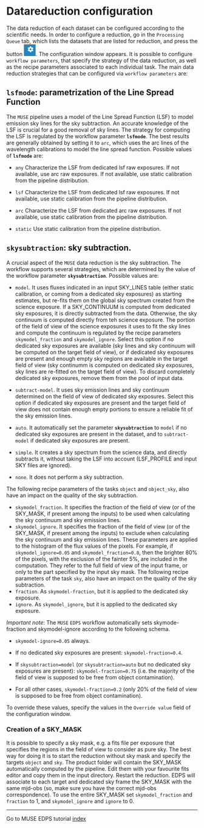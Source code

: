 # Datareduction configuration  <a name="configuration"></a>

The data reduction of each dataset can be configured according to the scientific needs. In order to configure a
reduction,
go in the `Processing Queue` tab, which lists the datasets that are listed for reduction,
and press the button ![](../edpsgui/figures/configure_dataset.jpg). The configuration window appears.
It is possible to configure `workflow parameters`, that specify the strategy of the data reduction, as well as the
recipe parameters associated to each individual task.
The main data reduction strategies that can be configured via `workflow parameters` are:

<a name="lsf"> </a>
## **`lsfmode`**: parametrization of the Line Spread Function

The `MUSE` pipeline uses a model of the Line Spread Function (LSF) to model emission sky lines for the sky subtraction.
An accurate knowledge of the LSF is crucial for a good removal of sky lines. The strategy for computing the LSF is
regulated by the workflow parameter **`lsfmode`**.
The best results are generally obtained by setting it to `arc`, which
uses the arc lines of the wavelength calibrations to model the line spread function. Possible values of **`lsfmode`**
are:

- `any`  Characterize the LSF from dedicated lsf raw exposures. If not
  available, use arc raw exposures. If not available, use static
  calibration from the pipeline distribution.

- `lsf`  Characterize the LSF from dedicated lsf raw exposures. If not
  available, use static calibration from the pipeline distribution.

- `arc`  Characterize the LSF from dedicated arc raw exposures. If not
  available, use static calibration from the pipeline distribution.

- `static` Use static calibration from the pipeline distribution.

<a name="skysub"> </a>
## **`skysubtraction`**: sky subtraction.
A crucial aspect of the `MUSE` data reduction is the sky subtraction. The workflow supports several strategies, which are determined by the value of the workflow parameter **`skysubtraction`**. Possible values are:

- `model`. It uses fluxes indicated in an input SKY_LINES table (either static calibration, or coming from a dedicated sky
  exposures) as starting estimates, but re-fits them on the global sky spectrum created from the science exposure. If a SKY_CONTINUUM is computed
  from dedicated sky exposures, it is directly subtracted from the data. Otherwise, the sky continuum is computed directly from teh science exposure. The portion
  of the field of view of the science exposures it uses to fit the sky lines and compute the continuum is regulated by the recipe parameters 
  `skymodel_fraction` and `skymodel_ignore`. Select this option if no dedicated sky exposures are available (sky lines and sky continuum will be computed on the target field of view), or if dedicated sky exposures are present and enough empty sky regions are 
  available in the target field of view (sky continumm is 
  computed on dedicated sky exposures, sky lines are re-fitted on the target field of view). To discard completely dedicated sky exposures, remove them from the pool of input data.

- `subtract-model`. It uses sky emission lines and sky continuum determined on the field of view of dedicated sky exposures. Select this option
  if dedicated sky exposures are present and the target field of view does not contain enough empty portions to ensure a reliable fit of the sky emission lines.

- `auto`. It automatically set the parameter **`skysubtraction`** to `model` if no dedicated sky exposures are present in the dataset, and to `subtract-model` if dedicated sky exposures are present.


- `simple`. It creates a sky spectrum from the science data, and directly subtracts it, without taking
                          the LSF into account (LSF_PROFILE and input SKY files are ignored).

- `none`. It does not perform a sky subtraction.

The following recipe parameters of the tasks `object` and `object_sky`,  also have an impact on the quality of the sky subtraction.

- `skymodel_fraction`. It specifies the fraction of the field of view (or of the SKY_MASK, if present among the inputs) to be used when calculating the sky continuum and sky emission lines.
- `skymodel_ignore`. It specifies the fraction of the field of view (or of the SKY_MASK, if present among the inputs) to exclude when calculating the sky continuum and sky emission lines.
These parameters are applied to the histogram of the flux values of the pixels. For example, if `skymodel_ignore=0.05` and `skymodel_fraction=0.8`, then the brighter 80% of the pixels, with the exclusion of the fainter 5%, are included in the computation. They refer to the full field of view of the input frame, or only to the part 
specified by the input sky mask.
The following recipe parameters of the task `sky`,  also have an impact on the quality of the sky subtraction.
- `fraction`. As `skymodel-fraction`, but it is applied to the dedicated sky exposure.
- `ignore`. As `skymodel_ignore`, but it is applied to the dedicated sky exposure.

*Important note*: The `MUSE` `EDPS` workflow automatically sets skymode-fraction and skymodel-ignore according to the following schema.

 - `skymodel-ignore=0.05` always.

 - If no dedicated sky exposures are present: `skymodel-fraction=0.4`.

 - If `skysubtraction=model` (or `skysubtraction=auto` but no dedicated sky exposures are present): `skymodel-fraction=0.75` (i.e. the majority of the field of view is supposed to be free from object contamination).

 - For all other cases, `skymodel-fraction=0.2` (only 20% of the field of view is supposed to be free from object contamination).

To override these values, specify the values in the `Override value` field of the configuration window.

### Creation of a SKY_MASK

It is possible to specify a sky mask, e.g. a fits file per exposure that specifies the regions in the field of view to consider as pure sky. 
The best way for doing it is to start the reduction without sky mask and specify the targets `object` and `sky`. The product folder will contain the SKY_MASK automatically computed by the 
pipeline. Edit them with your favourite fits editor and copy them in the input directory. Restart the reduction. EDPS will associate to each target and dedicated sky frame the SKY_MASK with the same mjd-obs (so, make sure you have the correct mjd-obs correspondence).
To use the entire SKY_MASK set `skymodel_fraction` and `fraction` to 1, and `skymodel_ignore` and `ignore` to 0.

 ---
Go to MUSE EDPS tutorial [index](../muse/index)